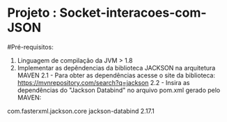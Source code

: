 # Projeto : Socket-interacoes-com-JSON

#Pré-requisitos:
1. Linguagem de compilação da JVM > 1.8
2. Implementar as depêndencias da biblioteca JACKSON na arquitetura MAVEN
  2.1 - Para obter as dependências acesse o site da biblioteca: https://mvnrepository.com/search?q=jackson
  2.2 - Insira as dependências do "Jackson Databind" no arquivo pom.xml gerado pelo MAVEN:
  <dependencies>
    <!-- https://mvnrepository.com/artifact/com.fasterxml.jackson.core/jackson-databind -->
    <dependency>
        <groupId>com.fasterxml.jackson.core</groupId>
        <artifactId>jackson-databind</artifactId>
        <version>2.17.1</version>
    </dependency>
  </dependencies>


